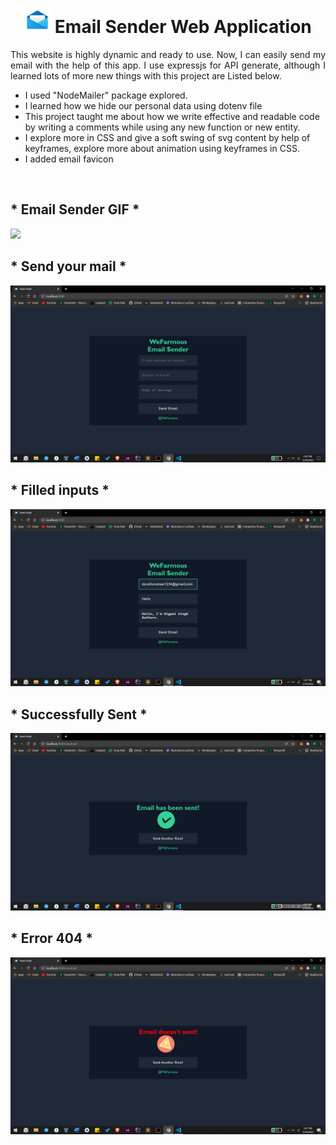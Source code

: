 

<h1 align = "center"><img src="https://github.com/dsrathore1/Email-Sender/blob/master/Public/Assets/Img/icon.png" width="42px" height="39" alt="emailbox"> Email Sender Web Application</h1>
<p align = "justify">This website is highly dynamic and ready to use. Now, I can easily send my email with the help of this app. I use expressjs for API generate, although I learned lots of more new things with this project are Listed below.</p>

- I used "NodeMailer" package explored.
- I learned how we hide our personal data using dotenv file
- This project taught me about how we write effective and readable code by writing a comments while using any new function or new entity.
- I explore more in CSS and give a soft swing of svg content by help of keyframes, explore more about animation using keyframes in CSS.
- I added email favicon

</br>

## * Email Sender GIF *
<img src="https://github.com/dsrathore1/Email-Sender/blob/master/Public/Assets/GIFs/ES.gif">

## * Send your mail *
<img src="https://github.com/dsrathore1/Email-Sender/blob/master/Public/Assets/Img/4.png">

## * Filled inputs *
<img src="https://github.com/dsrathore1/Email-Sender/blob/master/Public/Assets/Img/1.png">

## * Successfully Sent *
<img src="https://github.com/dsrathore1/Email-Sender/blob/master/Public/Assets/Img/2.png">

## * Error 404 *
<img src="https://github.com/dsrathore1/Email-Sender/blob/master/Public/Assets/Img/3.png">
